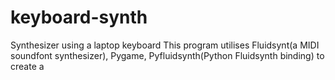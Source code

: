 # keyboard-synth
Synthesizer using a laptop keyboard
This program utilises Fluidsynt(a MIDI soundfont synthesizer), Pygame, Pyfluidsynth(Python Fluidsynth binding) to create a 
